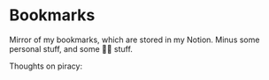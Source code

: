 # Bookmarks

Mirror of my bookmarks, which are stored in my Notion. Minus some personal stuff, and some 🏴‍☠️ stuff.

Thoughts on piracy:
